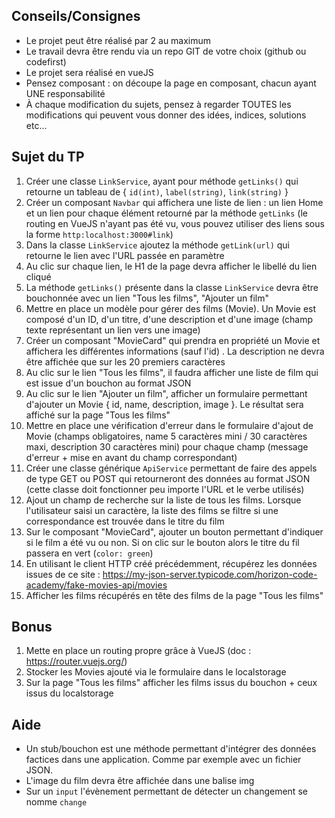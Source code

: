 ## Conseils/Consignes

- Le projet peut être réalisé par 2 au maximum
- Le travail devra être rendu via un repo GIT de votre choix (github ou codefirst)
- Le projet sera réalisé en vueJS
- Pensez composant : on découpe la page en composant, chacun ayant UNE responsabilité
- À chaque modification du sujets, pensez à regarder TOUTES les modifications qui peuvent vous donner des idées, indices, solutions etc...

## Sujet du TP

1) Créer une classe `LinkService`, ayant pour méthode `getLinks()` qui retourne un tableau de { `id(int)`, `label(string)`, `link(string)` }
2) Créer un composant `Navbar` qui affichera une liste de lien : un lien Home et un lien pour chaque élément retourné par la méthode `getLinks` (le routing en VueJS n'ayant pas été vu, vous pouvez utiliser des liens sous la forme `http:localhost:3000#link`)
3) Dans la classe `LinkService` ajoutez la méthode `getLink(url)` qui retourne le lien avec l'URL passée en paramètre
4) Au clic sur chaque lien, le H1 de la page devra afficher le libellé du lien cliqué
5) La méthode `getLinks()` présente dans la classe `LinkService` devra être bouchonnée avec un lien "Tous les films", "Ajouter un film"
6) Mettre en place un modèle pour gérer des films (Movie). Un Movie est composé d'un ID, d'un titre, d'une description et d'une image (champ texte représentant un lien vers une image)
7) Créer un composant "MovieCard" qui prendra en propriété un Movie et affichera les différentes informations (sauf l'id) . La description ne devra être affichée que sur les 20 premiers caractères
8) Au clic sur le lien "Tous les films", il faudra afficher une liste de film qui est issue d'un bouchon au format JSON
9) Au clic sur le lien "Ajouter un film", afficher un formulaire permettant d'ajouter un Movie { id, name, description, image }. Le résultat sera affiché sur la page "Tous les films"
10) Mettre en place une vérification d'erreur dans le formulaire d'ajout de Movie (champs obligatoires, name 5 caractères mini / 30 caractères maxi, description 30 caractères mini) pour chaque champ (message d'erreur + mise en avant du champ correspondant)
11) Créer une classe générique `ApiService` permettant de faire des appels de type GET ou POST qui retourneront des données au format JSON (cette classe doit fonctionner peu importe l'URL et le verbe utilisés)
12) Ajout un champ de recherche sur la liste de tous les films. Lorsque l'utilisateur saisi un caractère, la liste des films se filtre si une correspondance est trouvée dans le titre du film
13) Sur le composant "MovieCard", ajouter un bouton permettant d'indiquer si le film a été vu ou non. Si on clic sur le bouton alors le titre du fil passera en vert (`color: green`)
14) En utilisant le client HTTP créé précédemment, récupérez les données issues de ce site : https://my-json-server.typicode.com/horizon-code-academy/fake-movies-api/movies
15) Afficher les films récupérés en tête des films de la page "Tous les films"

## Bonus

1) Mette en place un routing propre grâce à VueJS (doc : https://router.vuejs.org/)
2) Stocker les Movies ajouté via le formulaire dans le localstorage
3) Sur la page "Tous les films" afficher les films issus du bouchon + ceux issus du localstorage

## Aide

- Un stub/bouchon est une méthode permettant d'intégrer des données factices dans une application. Comme par exemple avec un fichier JSON.
- L'image du film devra être affichée dans une balise img
- Sur un `input` l'évènement permettant de détecter un changement se nomme `change`